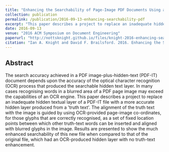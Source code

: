 ```yaml
---
title: "Enhancing the Searchability of Page-Image PDF Documents Using an Aligned Hidden Layer from a Truth Text"
collection: publication
permalink: /publication/2016-09-13-enhancing-searchability-pdf
excerpt: "This paper describes a project to replace an inadequate hidden textual layer of a PDF-IT file with a more accurate hidden layer produced from a 'truth text'. The alignment of the truth text with the image is guided by using OCR-provided page-image co-ordinates, for those glyphs that are correctly recognised, as a set of fixed location points between which other truth-text words can be inserted and aligned with blurred glyphs in the image."
date: 2016-09-13
venue: "2016 ACM Symposium on Document Engineering"
paperurl: "http://nottsknight.github.io/files/knight-2016-enhancing-searchability-pdf.pdf"
citation: "Ian A. Knight and David F. Brailsford. 2016. Enhancing the Searchability of Page-Image PDF Documents Using an Aligned Hidden Layer from a Truth Text. In <i>Proceedings of the 2016 ACM Symposium on Document Engineering (DocEng '16).</i> Association for Computing Machinery, New York, NY, USA, 79–82. DOI:10.1145/2960811.2967157"
---
```


## Abstract

The search accuracy achieved in a PDF image-plus-hidden-text (PDF-IT) document depends upon the accuracy of the optical character recognition (OCR) process that produced the searchable hidden text layer. In many cases recognising words in a blurred area of a PDF page image may exceed the capabilities of an OCR engine. This paper describes a project to replace an inadequate hidden textual layer of a PDF-IT file with a more accurate hidden layer produced from a 'truth text'. The alignment of the truth text with the image is guided by using OCR-provided page-image co-ordinates, for those glyphs that are correctly recognised, as a set of fixed location points between which other truth-text words can be inserted and aligned with blurred glyphs in the image. Results are presented to show the much enhanced searchability of this new file when compared to that of the original file, which had an OCR-produced hidden layer with no truth-text enhancement.
